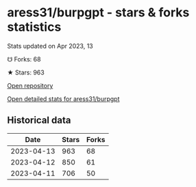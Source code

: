 # aress31/burpgpt - stars & forks statistics

Stats updated on Apr 2023, 13

☋ Forks: 68

★ Stars: 963

[Open repository](https://github.com/aress31/burpgpt)

[Open detailed stats for aress31/burpgpt](https://reviewgithub.com/rep/aress31/burpgpt)

## Historical data
| Date | Stars | Forks |
|------|-------|-------|
| 2023-04-13 | 963 | 68 | 
| 2023-04-12 | 850 | 61 | 
| 2023-04-11 | 706 | 50 | 

